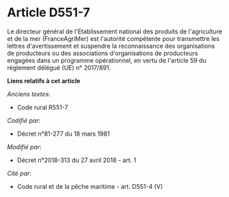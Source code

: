 # Article D551-7

Le directeur général de l'Etablissement national des produits de l'agriculture et de la mer (FranceAgriMer) est l'autorité
compétente pour transmettre les lettres d'avertissement et suspendre la reconnaissance des organisations de producteurs ou
des associations d'organisations de producteurs engagées dans un programme opérationnel, en vertu de l'article 59 du
règlement délégué (UE) n° 2017/891.

**Liens relatifs à cet article**

_Anciens textes_:

  - Code rural R551-7

_Codifié par_:

  - Décret n°81-277 du 18 mars 1981

_Modifié par_:

  - Décret n°2018-313 du 27 avril 2018 - art. 1

_Cité par_:

  - Code rural et de la pêche maritime - art. D551-4 (V)
